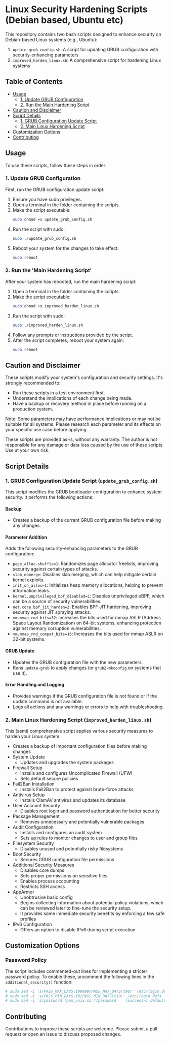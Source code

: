 # Linux Security Hardening Scripts (Debian based, Ubuntu etc)

This repository contains two bash scripts designed to enhance security on Debian-based Linux systems (e.g., Ubuntu):

1. `update_grub_config.sh`: A script for updating GRUB configuration with security-enhancing parameters
2. `improved_harden_linux.sh`: A comprehensive script for hardening Linux systems

## Table of Contents
- [Usage](#usage)
  - [1. Update GRUB Configuration](#1-update-grub-configuration)
  - [2. Run the Main Hardening Script](#2-run-the-main-hardening-script)
- [Caution and Disclaimer](#caution-and-disclaimer)
- [Script Details](#script-details)
  - [1. GRUB Configuration Update Script](#1-grub-configuration-update-script-update_grub_configsh)
  - [2. Main Linux Hardening Script](#2-main-linux-hardening-script-improved_harden_linuxsh)
- [Customization Options](#customization-options)
- [Contributing](#contributing)

## Usage

To use these scripts, follow these steps in order:

### 1. Update GRUB Configuration

First, run the GRUB configuration update script:

1. Ensure you have sudo privileges.
2. Open a terminal in the folder containing the scripts.
3. Make the script executable:
   ```bash
   sudo chmod +x update_grub_config.sh
   ```
4. Run the script with sudo:
   ```bash
   sudo ./update_grub_config.sh
   ```
5. Reboot your system for the changes to take effect:
   ```bash
   sudo reboot
   ```

### 2. Run the 'Main Hardening Script'

After your system has rebooted, run the main hardening script:

1. Open a terminal in the folder containing the scripts.
2. Make the script executable:
   ```bash
   sudo chmod +x improved_harden_linux.sh
   ```
3. Run the script with sudo:
   ```bash
   sudo ./improved_harden_linux.sh
   ```
4. Follow any prompts or instructions provided by the script.
5. After the script completes, reboot your system again:
   ```bash
   sudo reboot
   ```

## Caution and Disclaimer

These scripts modify your system's configuration and security settings. It's strongly recommended to:
- Run these scripts in a test environment first.
- Understand the implications of each change being made.
- Have a backup or recovery method in place before running on a production system.

Note: Some parameters may have performance implications or may not be suitable for all systems. Please research each parameter and its effects on your specific use case before applying.

These scripts are provided as-is, without any warranty. The author is not responsible for any damage or data loss caused by the use of these scripts. Use at your own risk.

## Script Details

### 1. GRUB Configuration Update Script (`update_grub_config.sh`)

This script modifies the GRUB bootloader configuration to enhance system security. It performs the following actions:

#### Backup
- Creates a backup of the current GRUB configuration file before making any changes.

#### Parameter Addition
Adds the following security-enhancing parameters to the GRUB configuration:

- `page_alloc.shuffle=1`: Randomizes page allocator freelists, improving security against certain types of attacks.
- `slab_nomerge`: Disables slab merging, which can help mitigate certain kernel exploits.
- `init_on_alloc=1`: Initializes heap memory allocations, helping to prevent information leaks.
- `kernel.unprivileged_bpf_disabled=1`: Disables unprivileged eBPF, which can be a source of security vulnerabilities.
- `net.core.bpf_jit_harden=2`: Enables BPF JIT hardening, improving security against JIT spraying attacks.
- `vm.mmap_rnd_bits=32`: Increases the bits used for mmap ASLR (Address Space Layout Randomization) on 64-bit systems, enhancing protection against memory corruption vulnerabilities.
- `vm.mmap_rnd_compat_bits=16`: Increases the bits used for mmap ASLR on 32-bit systems.

#### GRUB Update
- Updates the GRUB configuration file with the new parameters.
- Runs `update-grub` to apply changes (or `grub2-mkconfig` on systems that use it).

#### Error Handling and Logging
- Provides warnings if the GRUB configuration file is not found or if the update command is not available.
- Logs all actions and any warnings or errors to help with troubleshooting.

### 2. Main Linux Hardening Script (`improved_harden_linux.sh`)

This (semi) comprehensive script applies various security measures to harden your Linux system:

- Creates a backup of important configuration files before making changes
- System Update
  - Updates and upgrades the system packages
- Firewall Setup
  - Installs and configures Uncomplicated Firewall (UFW)
  - Sets default secure policies
- Fail2Ban Installation
  - Installs Fail2Ban to protect against brute-force attacks
- Antivirus Setup
  - Installs ClamAV antivirus and updates its database
- User Account Security
  - Disables root login and password authentication for better security
- Package Management
  - Removes unnecessary and potentially vulnerable packages
- Audit Configuration
  - Installs and configures an audit system
  - Sets up rules to monitor changes to user and group files
- Filesystem Security
  - Disables unused and potentially risky filesystems
- Boot Security
  - Secures GRUB configuration file permissions
- Additional Security Measures
  - Disables core dumps
  - Sets proper permissions on sensitive files
  - Enables process accounting
  - Restricts SSH access
- AppArmor
  - Unobtrusive basic config
  - Begins collecting information about potential policy violations, which can be reviewed later to fine-tune the security setup.
  - It provides some immediate security benefits by enforcing a few safe profiles 
- IPv6 Configuration
  - Offers an option to disable IPv6 during script execution

## Customization Options

### Password Policy

The script includes commented-out lines for implementing a stricter password policy. To enable these, uncomment the following lines in the `additional_security()` function:

```bash
# sudo sed -i 's/PASS_MAX_DAYS\t99999/PASS_MAX_DAYS\t90/' /etc/login.defs
# sudo sed -i 's/PASS_MIN_DAYS\t0/PASS_MIN_DAYS\t10/' /etc/login.defs
# sudo sed -i 's/password.*pam_unix.so.*/password    [success=1 default=ignore]    pam_unix.so obscure sha512 minlen=14/' /etc/pam.d/common-password
```

## Contributing

Contributions to improve these scripts are welcome. Please submit a pull request or open an issue to discuss proposed changes.
